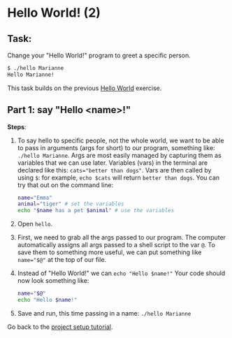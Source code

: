 # Hello World! (2)

## Task:
Change your "Hello World!" program to greet a specific person.

```sh
$ ./hello Marianne
Hello Marianne!
```

This task builds on the previous [Hello World](https://github.com/fouralarmfire/square-one/blob/master/tutorials/hello-world-1.md#hello-world-1) exercise.

## Part 1: say "Hello \<name\>!"

**Steps**:

1. To say hello to specific people, not the whole world, we want to be able to pass in
  arguments (args for short) to our program, something like: `./hello Marianne`.
  Args are most easily managed by capturing them as variables that we can use later.
  Variables (vars) in the terminal are declared like this: `cats="better than dogs"`.
  Vars are then called by using `$`: for example, `echo $cats` will return `better than dogs`.
  You can try that out on the command line:
	
	```sh
	name="Emma"
	animal="tiger" # set the variables
	echo "$name has a pet $animal" # use the variables
	```

1. Open `hello`.

1. First, we need to grab all the args passed to our program. The computer
  automatically assigns all args passed to a shell script to the var `@`.
  To save them to something more useful, we can put something like `name="$@"` at
  the top of our file.

1. Instead of "Hello World!" we can `echo "Hello $name!"`
    Your code should now look something like:

    ```sh
    name="$@"
    echo "Hello $name!"
    ```

1. Save and run, this time passing in a name: `./hello Marianne`

Go back to the [project setup tutorial](https://queenofdowntime.com/resources/tutorials/git#part-11-creating-a-work-in-progress-branch).
